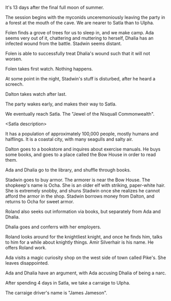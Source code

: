 <!-- TITLE: 2018-10-22 -->
<!-- SUBTITLE: The session of 2018-10-22 Earth, 3789-08-?? Ulpha -->

It's 13 days after the final full moon of summer.

The session begins with the myconids unceremoniously leaving the party in a forest at the mouth of the cave. We are nearer to Satla than to Ulpha.

Folen finds a grove of trees for us to sleep in, and we make camp. Ada seems very out of it, chattering and muttering to herself, Dhalia has an infected wound from the battle. Stadwin seems distant.

Folen is able to successfully treat Dhalia's wound such that it will not worsen.

Folen takes first watch. Nothing happens.

At some point in the night, Stadwin's stuff is disturbed, after he heard a screech.

Dalton takes watch after last.

The party wakes early, and makes their way to Satla.

We eventually reach Satla. The "Jewel of the Nisquall Commonwealth". 

\<Satla description\>

It has a population of approximately 100,000 people, mostly humans and halflings. It is a coastal city, with many seagulls and salty air.

Dalton goes to a bookstore and inquires about exercise manuals. He buys some books, and goes to a place called the Bow House in order to read them.

Ada and Dhalia go to the library, and shuffle through books.

Stadwin goes to buy armor. The armorer is near the Bow House. The shopkeep's name is Ocha. She is an older elf with striking, paper-white hair. She is extremely snobby, and shuns Stadwin once she realizes he cannot afford the armor in the shop. Stadwin borrows money from Dalton, and returns to Ocha for sweet armor.

Roland also seeks out information via books, but separately from Ada and Dhalia.

Dhalia goes and conferrs with her employers.

Roland looks around for the knightliest knight, and once he finds him, talks to him for a while about knightly things. Amir Silverhair is his name. He offers Roland work.

Ada visits a magic curiosity shop on the west side of town called Pike's. She leaves disappointed.

Ada and Dhalia have an argument, with Ada accusing Dhalia of being a narc.

After spending 4 days in Satla, we take a carraige to Ulpha.

The carraige driver's name is "James Jameson".

